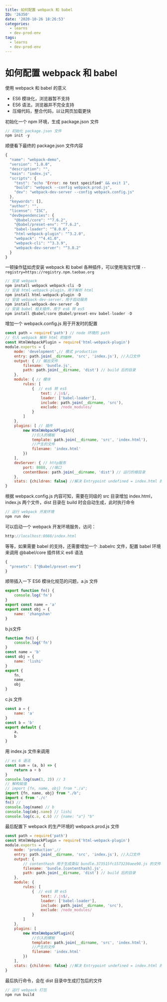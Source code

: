 ```yaml
---
title: 如何配置 webpack 和 babel
ID: '26350'
date: '2020-10-26 18:26:53'
categories:
  - learns
  - dev-prod-env
tags:
  - learns
  - dev-prod-env
---
```


# 如何配置 webpack 和 babel

使用 webpack 和 babel 的意义

- ES6 模块化，浏览器暂不支持
- ES6 语法，浏览器并不完全支持
- 压缩代码，整合代码，以让网页加载更快

初始化一个 npm 环境，生成 package.json 文件

``` js 
// 初始化 package.json 文件
npm init -y
```

顺便看下最终的 package.json 文件内容

``` js 
{
  "name": "webpack-demo",
  "version": "1.0.0",
  "description": "",
  "main": "index.js",
  "scripts": {
    "test": "echo "Error: no test specified" && exit 1",
    "build": "webpack --config webpack.prod.js",
    "dev": "webpack-dev-server --config webpack.config.js"
  },
  "keywords": [],
  "author": "",
  "license": "ISC",
  "devDependencies": {
    "@babel/core": "^7.6.2",
    "@babel/preset-env": "^7.6.2",
    "babel-loader": "^8.0.6",
    "html-webpack-plugin": "^3.2.0",
    "webpack": "^4.41.0",
    "webpack-cli": "^3.3.9",
    "webpack-dev-server": "^3.8.2"
  }
}
```

一顿操作猛如虎安装 webpack 和 babel 各种插件，可以使用淘宝代理 `--registry=https://registry.npm.taobao.org`

``` js 
// 安装 webpack
npm install webpack webpack-cli -D
// 安装 html-webpack-plugin，用于解析 html
npm install html-webpack-plugin -D
// 安装 webpack-dev-server，用于启动服务
npm install webpack-dev-server -D
// 安装 babel 相关插件，用于 es6 转 es5
npm install @babel/core @babel/preset-env babel-loader -D
```

增加一个 webpack.config.js 用于开发时的配置

``` js 
const path = require('path') // node 环境的 path
// 引入 webpack 解析 html 的插件
const HtmlWebpackPlugin = require('html-webpack-plugin')
module.exports = {
    mode: 'development',// 模式 production
    entry: path.join(__dirname, 'src', 'index.js'), //入口文件
    output: { // 输出文件
        filename: 'bundle.js',
        path: path.join(__dirname, 'dist') // build 后的目录
    },
    module: { // 模块
        rules: [
            {  // es6 转 es5
                test: /.js$/,
                loader: ['babel-loader'],
                include: path.join(__dirname, 'src'),
                exclude: /node_modules/
            }
        ]
    },
    plugins: [ // 插件
        new HtmlWebpackPlugin({
            //引入的模板
            template: path.join(__dirname, 'src', 'index.html'),
            //产生的文件
            filename: 'index.html'
        })
    ],
    devServer: { // http服务
        port: 8088, //端口
        contentBase: path.join(__dirname, 'dist') // 运行的根目录
    },
    stats: {children: false} //解决 Entrypoint undefined = index.html 的错误
}
```

根据 webpack.config.js 内容可知，需要在同级的 src 目录增加 index.html，index.js 两个文件，dist 目录在 build 时会自动生成，此时执行命令

``` js 
// 运行 webpack 开发环境
npm run dev
```

可以启动一个 webpack 开发环境服务，访问：

``` js 
http://localhost:8088/index.html
```

等等，如果需要 babel 的支持，还需要增加一个 .babelrc 文件，配置 babel 环境来调用 @babel/core 插件转义 es6 语法

``` js 
{
  "presets": ["@babel/preset-env"]
}
```

顺带插入一下 ES6 模块化规范的问题，a.js 文件

``` js 
export function fn() {
    console.log('fn')
}
export const name = 'a'
export const obj = {
    name: 'zhangshan'
}
```

b.js文件

``` js 
function fn() {
    console.log('fn')
}
const name = 'b'
const obj = {
    name: 'lishi'
}
export {
    fn,
    name,
    obj
}
```

c.js 文件

``` js 
const a = {
    name: 'a'
}
const b = 'b'
export default {
    a,
    b
}
```

用 index.js 文件来调用

``` js 
// es 6 语法
const sum = (a, b) => {
    return a + b
}
console.log(sum(1, 2)) // 3
// 解构赋值
// import {fn, name, obj} from "./a";
import {fn, name, obj} from "./b";
import c from './c'
fn() //
console.log(name) // b
console.log(obj.name) // lishi
console.log(c.a, c.b) // {name: "a"} "b"
```

最后配置下 webpack 的生产环境的 webpack.prod.js 文件

``` js 
const path = require('path')
const HtmlWebpackPlugin = require('html-webpack-plugin')
module.exports = {
    mode: 'production',//
    entry: path.join(__dirname, 'src', 'index.js'), //入口文件
    output: {
        // contenthash 用于生成类似 bundle.373515fc1573230aee90.js 的文件
        filename: 'bundle.[contenthash].js',
        path: path.join(__dirname, 'dist') // build 后的目录
    },
    module: {
        rules: [
            {  // es6 转 es5
                test: /.js$/,
                loader: ['babel-loader'],
                include: path.join(__dirname, 'src'),
                exclude: /node_modules/
            }
        ]
    },
    plugins: [
        new HtmlWebpackPlugin({
            //引入的模板
            template: path.join(__dirname, 'src', 'index.html'),
            //产生的文件
            filename: 'index.html'
        })
    ],
    stats: {children: false} //解决 Entrypoint undefined = index.html 的错误
}
```

最后执行命令，会在 dist 目录中生成打包后的文件

``` js 
// 运行 webpack 打包
npm run build
```
